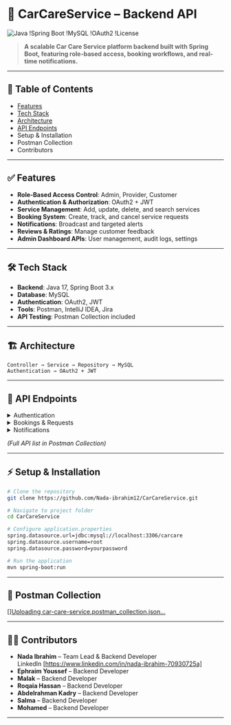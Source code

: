# 🚗 CarCareService – Backend API  
![Java](https://img.shields.io/badge/Java-17-orange) !Spring Boot !MySQL !OAuth2 !License

> **A scalable Car Care Service platform backend built with Spring Boot, featuring role-based access, booking workflows, and real-time notifications.**

---

## 📌 Table of Contents
- [Features](#features)
- [Tech Stack](#tech-stack)
- [Architecture](#architecture)
- [API Endpoints](#api-endpoints)
- Setup & Installation
- Postman Collection
- Contributors

---

## ✅ Features
- **Role-Based Access Control**: Admin, Provider, Customer
- **Authentication & Authorization**: OAuth2 + JWT
- **Service Management**: Add, update, delete, and search services
- **Booking System**: Create, track, and cancel service requests
- **Notifications**: Broadcast and targeted alerts
- **Reviews & Ratings**: Manage customer feedback
- **Admin Dashboard APIs**: User management, audit logs, settings

---

## 🛠 Tech Stack
- **Backend**: Java 17, Spring Boot 3.x
- **Database**: MySQL
- **Authentication**: OAuth2, JWT
- **Tools**: Postman, IntelliJ IDEA, Jira
- **API Testing**: Postman Collection included

---

## 🏗 Architecture
```
Controller → Service → Repository → MySQL
Authentication → OAuth2 + JWT
```

---

## 🔗 API Endpoints
<details>
<summary>Authentication</summary>

- `POST /auth/register/admin` – Register Admin  
- `POST /auth/register/customer` – Register Customer  
- `POST /auth/register/provider` – Register Provider  
- `POST /auth/login` – Login  
</details>

<details>
<summary>Bookings & Requests</summary>

- `POST /requests` – Create Service Request  
- `GET /requests/{id}` – Get Request by ID  
- `DELETE /requests/{id}` – Cancel Request  
</details>

<details>
<summary>Notifications</summary>

- `POST /notifications/broadcast` – Broadcast Notification  
- `GET /notifications/user/{id}` – Get User Notifications  
</details>

*(Full API list in Postman Collection)*

---

## ⚡ Setup & Installation
```bash
# Clone the repository
git clone https://github.com/Nada-ibrahim12/CarCareService.git

# Navigate to project folder
cd CarCareService

# Configure application.properties
spring.datasource.url=jdbc:mysql://localhost:3306/carcare
spring.datasource.username=root
spring.datasource.password=yourpassword

# Run the application
mvn spring-boot:run
```

---

## 📂 Postman Collection
[][Uploading car-care-service.postman_collection.json…]()


---

## 👩‍💻 Contributors
- **Nada Ibrahim** – Team Lead & Backend Developer  
LinkedIn [https://www.linkedin.com/in/nada-ibrahim-70930725a]
- **Ephraim Youssef** – Backend Developer 
- **Malak** – Backend Developer 
- **Roqaia Hassan** – Backend Developer
- **Abdelrahman Kadry** – Backend Developer 
- **Salma** – Backend Developer 
- **Mohamed** – Backend Developer 

---

